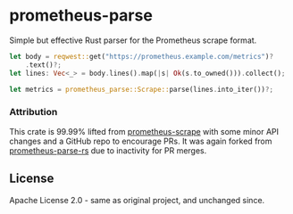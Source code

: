 # prometheus-parse

Simple but effective Rust parser for the Prometheus scrape format.

```rust
let body = reqwest::get("https://prometheus.example.com/metrics")?
    .text()?;
let lines: Vec<_> = body.lines().map(|s| Ok(s.to_owned())).collect();

let metrics = prometheus_parse::Scrape::parse(lines.into_iter())?;
```

### Attribution

This crate is 99.99% lifted from [prometheus-scrape](https://crates.io/crates/prometheus-scrape) with some minor API changes and a GitHub repo to encourage PRs.
It was again forked from [prometheus-parse-rs](https://github.com/ccakes/prometheus-parse-rs) due to inactivity for PR merges.

## License

Apache License 2.0 - same as original project, and unchanged since.